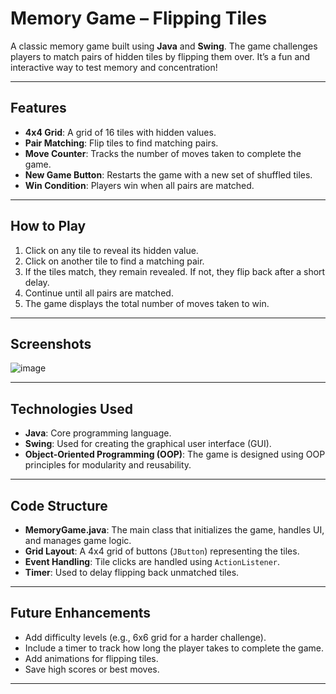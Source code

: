 # Memory Game – Flipping Tiles

A classic memory game built using **Java** and **Swing**. The game challenges players to match pairs of hidden tiles by flipping them over. It’s a fun and interactive way to test memory and concentration!

---

## Features
- **4x4 Grid**: A grid of 16 tiles with hidden values.
- **Pair Matching**: Flip tiles to find matching pairs.
- **Move Counter**: Tracks the number of moves taken to complete the game.
- **New Game Button**: Restarts the game with a new set of shuffled tiles.
- **Win Condition**: Players win when all pairs are matched.

---

## How to Play
1. Click on any tile to reveal its hidden value.
2. Click on another tile to find a matching pair.
3. If the tiles match, they remain revealed. If not, they flip back after a short delay.
4. Continue until all pairs are matched.
5. The game displays the total number of moves taken to win.

---

## Screenshots
![image](https://github.com/user-attachments/assets/9c2cab81-427d-47ec-91b6-21b2fd98d7f3)

---

## Technologies Used
- **Java**: Core programming language.
- **Swing**: Used for creating the graphical user interface (GUI).
- **Object-Oriented Programming (OOP)**: The game is designed using OOP principles for modularity and reusability.

---

## Code Structure
- **MemoryGame.java**: The main class that initializes the game, handles UI, and manages game logic.
- **Grid Layout**: A 4x4 grid of buttons (`JButton`) representing the tiles.
- **Event Handling**: Tile clicks are handled using `ActionListener`.
- **Timer**: Used to delay flipping back unmatched tiles.

---

## Future Enhancements
- Add difficulty levels (e.g., 6x6 grid for a harder challenge).
- Include a timer to track how long the player takes to complete the game.
- Add animations for flipping tiles.
- Save high scores or best moves.

---
